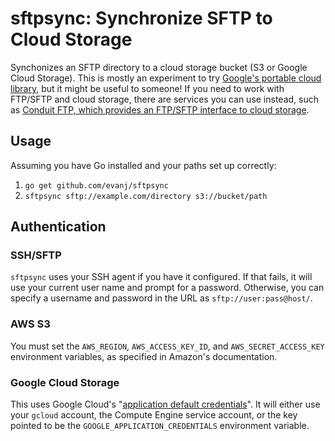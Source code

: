 # sftpsync: Synchronize SFTP to Cloud Storage

Synchonizes an SFTP directory to a cloud storage bucket (S3 or Google Cloud Storage). This is mostly an experiment to try [Google's portable cloud library](https://blog.golang.org/go-cloud), but it might be useful to someone! If you need to work with FTP/SFTP and cloud storage, there are services you can use instead, such as [Conduit FTP, which provides an FTP/SFTP interface to cloud storage](https://www.conduitftp.com/).

## Usage

Assuming you have Go installed and your paths set up correctly:

1. `go get github.com/evanj/sftpsync`
2. `sftpsync sftp://example.com/directory s3://bucket/path`


## Authentication

### SSH/SFTP

`sftpsync` uses your SSH agent if you have it configured. If that fails, it will use your current user name and prompt for a password. Otherwise, you can specify a username and password in the URL as `sftp://user:pass@host/`.

### AWS S3

You must set the `AWS_REGION`, `AWS_ACCESS_KEY_ID`, and `AWS_SECRET_ACCESS_KEY` environment variables, as specified in Amazon's documentation.

### Google Cloud Storage

This uses Google Cloud's "[application default credentials](https://cloud.google.com/docs/authentication/production)". It will either use your `gcloud` account, the Compute Engine service account, or the key pointed to be the `GOOGLE_APPLICATION_CREDENTIALS` environment variable.
